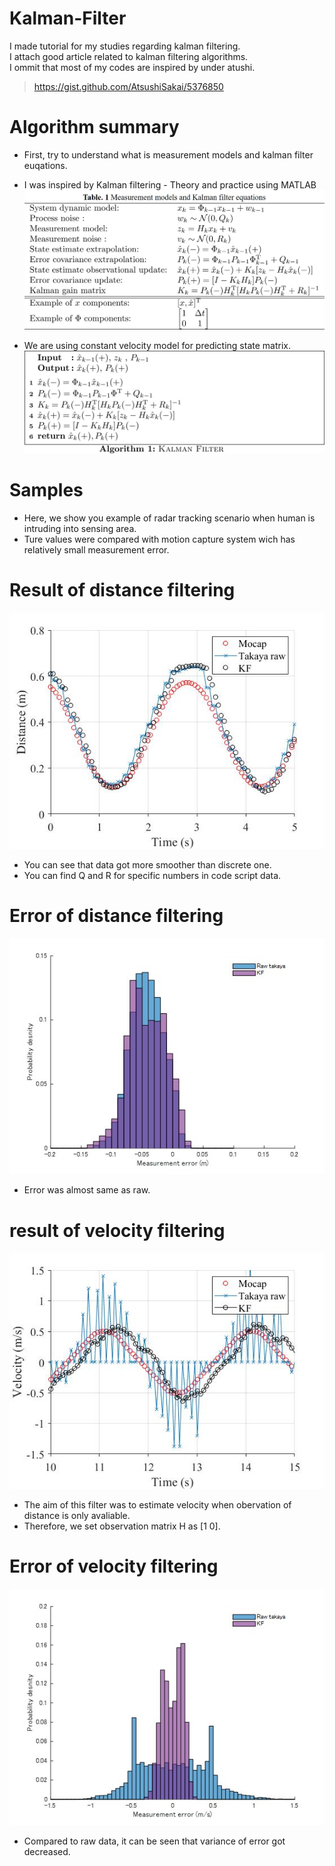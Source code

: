 # Kalman-Filter
I made tutorial for my studies regarding kalman filtering.  
I attach good article related to kalman filtering algorithms.  
I ommit that most of my codes are inspired by under atushi.  
>https://gist.github.com/AtsushiSakai/5376850

# Algorithm summary
* First, try to understand what is measurement models and kalman filter euqations.
* I was inspired by Kalman filtering - Theory and practice using MATLAB
![Kalman_table](/images/table.jpg)

* We are using constant velocity model for predicting state matrix.  
![Kalman_algorithm](/images/al.jpg)

# Samples
* Here,  we show you example of radar tracking scenario when human is intruding into sensing area.
* Ture values were compared with motion capture system wich has relatively small measurement error.

# Result of distance filtering
![Kalman_distance](/images/kalman_distance.jpg)
* You can see that data got more smoother than discrete one.  
* You can find Q and R for specific numbers in code script data.  

# Error of distance filtering
![Kalman_distance_error](/images/distance_error.jpg)
* Error was almost same as raw.

# result of velocity filtering
![Kalman_velocity](/images/kalman_velocity.jpg)
* The aim of this filter was to estimate velocity when obervation of distance is only avaliable.  
* Therefore, we set observation matrix H as [1 0].  

# Error of velocity filtering
![Kalman_velocity_error](/images/velocity_error.jpg)
* Compared to raw data, it can be seen that variance of error got decreased.  
